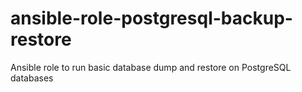 # ansible-role-postgresql-backup-restore
Ansible role to run basic database dump and restore on PostgreSQL databases
